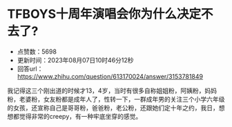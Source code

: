 # TFBOYS十周年演唱会你为什么决定不去了?
- 点赞数：5698
- 更新时间：2023年08月07日10时46分12秒
- 回答url：https://www.zhihu.com/question/613170024/answer/3153781849
<body>
 <p data-pid="8ZY3RX-o">我记得这三个刚出道的时候才13，4岁，当时有很多自称姐姐粉，阿姨粉，妈妈粉，老婆粉，女友粉都是成年人了，性转一下，一群成年男的关注三个小学六年级的女孩，还宣称自己是哥哥粉，爸爸粉，老公粉，还跟她们定十年之约，我日，想想都觉得非常的creepy，有一种牢底坐穿的感觉。</p>
</body>